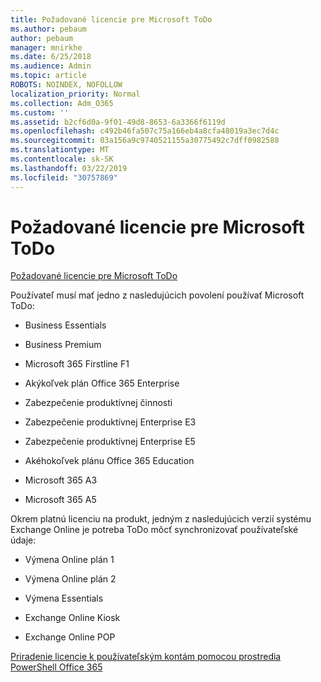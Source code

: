```yaml
---
title: Požadované licencie pre Microsoft ToDo
ms.author: pebaum
author: pebaum
manager: mnirkhe
ms.date: 6/25/2018
ms.audience: Admin
ms.topic: article
ROBOTS: NOINDEX, NOFOLLOW
localization_priority: Normal
ms.collection: Adm_O365
ms.custom: ''
ms.assetid: b2cf6d0a-9f01-49d8-8653-6a3366f6119d
ms.openlocfilehash: c492b46fa507c75a166eb4a8cfa48019a3ec7d4c
ms.sourcegitcommit: 03a156a9c9740521155a30775492c7dff0982588
ms.translationtype: MT
ms.contentlocale: sk-SK
ms.lasthandoff: 03/22/2019
ms.locfileid: "30757869"
---
```

# <a name="required-licenses-for-microsoft-todo"></a>Požadované licencie pre Microsoft ToDo

[Požadované licencie pre Microsoft ToDo](https://support.office.com/article/381e9d1b-c500-49b5-973e-890fd86528d7.aspx)
  
Používateľ musí mať jedno z nasledujúcich povolení používať Microsoft ToDo:
  
- Business Essentials
    
- Business Premium
    
- Microsoft 365 Firstline F1
    
- Akýkoľvek plán Office 365 Enterprise
    
- Zabezpečenie produktívnej činnosti
    
- Zabezpečenie produktívnej Enterprise E3
    
- Zabezpečenie produktívnej Enterprise E5
    
- Akéhokoľvek plánu Office 365 Education
    
- Microsoft 365 A3
    
- Microsoft 365 A5
    
Okrem platnú licenciu na produkt, jedným z nasledujúcich verzií systému Exchange Online je potreba ToDo môcť synchronizovať používateľské údaje: 
  
- Výmena Online plán 1
    
- Výmena Online plán 2
    
- Výmena Essentials
    
- Exchange Online Kiosk
    
- Exchange Online POP
    
[Priradenie licencie k používateľským kontám pomocou prostredia PowerShell Office 365](https://docs.microsoft.com/office365/enterprise/powershell/assign-licenses-to-user-accounts-with-office-365-powershell )
  

